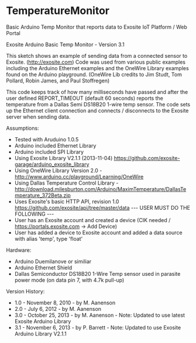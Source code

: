 TemperatureMonitor
==================

Basic Arduino Temp Monitor that reports data to Exosite IoT Platform / Web Portal 

Exosite Arduino Basic Temp Monitor - Version 3.1 

This sketch shows an example of sending data from a connected
sensor to Exosite. (http://exosite.com) Code was used from various
public examples including the Arduino Ethernet examples and the OneWire
Library examples found on the Arduino playground. 
(OneWire Lib credits to Jim Studt, Tom Pollard, Robin James, and Paul Stoffregen)

This code keeps track of how many milliseconds have passed
and after the user defined REPORT_TIMEOUT (default 60 seconds)
reports the temperature from a Dallas Semi DS18B20 1-wire temp sensor.
The code sets up the Ethernet client connection and connects / disconnects 
to the Exosite server when sending data.

Assumptions:
- Tested with Aruduino 1.0.5
- Arduino included Ethernet Library
- Arduino included SPI Library
- Using Exosite Library V2.1.1 (2013-11-04) https://github.com/exosite-garage/arduino_exosite_library
- Using OneWire Library Version 2.0 - http://www.arduino.cc/playground/Learning/OneWire
- Using Dallas Temperature Control Library - http://download.milesburton.com/Arduino/MaximTemperature/DallasTemperature_372Beta.zip
- Uses Exosite's basic HTTP API, revision 1.0 https://github.com/exosite/api/tree/master/data
--- USER MUST DO THE FOLLOWING ---
- User has an Exosite account and created a device (CIK needed / https://portals.exosite.com -> Add Device)
- User has added a device to Exosite account and added a data source with alias 'temp', type 'float'


Hardware:
- Arduino Duemilanove or similiar
- Arduino Ethernet Shield
- Dallas Semiconductor DS18B20 1-Wire Temp sensor used in parasite power mode (on data pin 7, with 4.7k pull-up)

Version History:
- 1.0 - November 8, 2010 - by M. Aanenson
- 2.0 - July 6, 2012 - by M. Aanenson
- 3.0 - October 25, 2013 - by M. Aanenson - Note: Updated to use latest Exosite Arduino Library
- 3.1 - November 6, 2013 - by P. Barrett - Note: Updated to use Exosite Arduino Library V2.1.1

